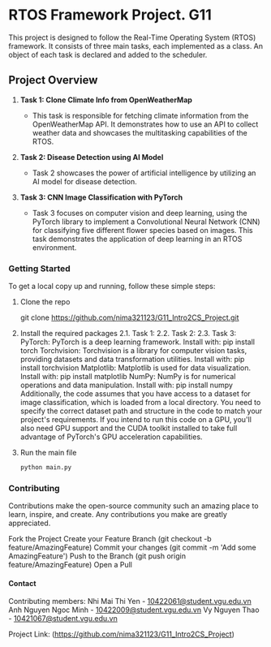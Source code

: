 
# RTOS Framework Project. G11 

This project is designed to follow the Real-Time Operating System (RTOS) framework. It consists of three main tasks, each implemented as a class. An object of each task is declared and added to the scheduler.

## Project Overview

1. **Task 1: Clone Climate Info from OpenWeatherMap**
   - This task is responsible for fetching climate information from the OpenWeatherMap API. It demonstrates how to use an API to collect weather data and showcases the multitasking capabilities of the RTOS.

2. **Task 2: Disease Detection using AI Model**
   - Task 2 showcases the power of artificial intelligence by utilizing an AI model for disease detection. 

3. **Task 3: CNN Image Classification with PyTorch**
   - Task 3 focuses on computer vision and deep learning, using the PyTorch library to implement a Convolutional Neural Network (CNN) for classifying five different flower species based on images. This task demonstrates the application of deep learning in an RTOS environment.

### Getting Started

To get a local copy up and running, follow these simple steps:

1. Clone the repo
  
   git clone https://github.com/nima321123/G11_Intro2CS_Project.git
  
2. Install the required packages
      2.1. Task 1:
      2.2. Task 2:
      2.3. Task 3:
            PyTorch: PyTorch is a deep learning framework.
            Install with: pip install torch
            Torchvision: Torchvision is a library for computer vision tasks, providing datasets and data transformation utilities.
            Install with: pip install torchvision
            Matplotlib: Matplotlib is used for data visualization.
            Install with: pip install matplotlib
            NumPy: NumPy is for numerical operations and data manipulation.
            Install with: pip install numpy
            Additionally, the code assumes that you have access to a dataset for image classification, which is loaded from a local directory. You need to specify the correct dataset path and structure in the code to match your project's requirements. If you intend to run this code on a GPU, you'll also need GPU support and the CUDA toolkit installed to take full advantage of PyTorch's GPU acceleration capabilities.
4. Run the main file
   ```sh
   python main.py
   ```
### Contributing

Contributions make the open-source community such an amazing place to learn, inspire, and create. Any contributions you make are greatly appreciated.

Fork the Project
Create your Feature Branch (git checkout -b feature/AmazingFeature)
Commit your changes (git commit -m 'Add some AmazingFeature')
Push to the Branch (git push origin feature/AmazingFeature)
Open a Pull 

#### Contact
Contributing members: 
  Nhi Mai Thi Yen - 10422061@student.vgu.edu.vn
  Anh Nguyen Ngoc Minh - 10422009@student.vgu.edu.vn
  Vy Nguyen Thao - 10421067@student.vgu.edu.vn

Project Link: (https://github.com/nima321123/G11_Intro2CS_Project)
